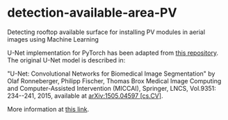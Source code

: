 # detection-available-area-PV

Detecting rooftop available surface for installing PV modules in aerial images using Machine Learning

U-Net implementation for PyTorch has been adapted from [this repository](https://github.com/milesial/Pytorch-UNet).
The original U-Net model is described in:

  "U-Net: Convolutional Networks for Biomedical Image Segmentation"
  by Olaf Ronneberger, Philipp Fischer, Thomas Brox
  Medical Image Computing and Computer-Assisted Intervention (MICCAI), Springer, LNCS, Vol.9351: 234--241, 2015,
  available at [arXiv:1505.04597 [cs.CV]](http://arxiv.org/abs/1505.04597).

More information at [this link](https://lmb.informatik.uni-freiburg.de/people/ronneber/u-net/).
